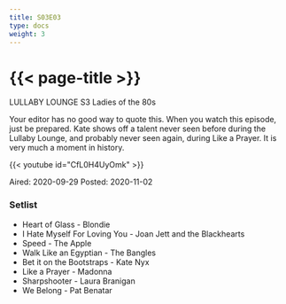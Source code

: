 ```yaml
---
title: S03E03
type: docs
weight: 3
---
```


# {{< page-title >}}

LULLABY LOUNGE S3 Ladies of the 80s

Your editor has no good way to quote this.  When you watch this episode, just be prepared.  Kate shows off a talent never seen before during the Lullaby Lounge, and probably never seen again, during Like a Prayer.  It is very much a moment in history.

{{< youtube id="CfL0H4UyOmk" >}}

Aired: 2020-09-29
Posted: 2020-11-02

### Setlist
* Heart of Glass - Blondie
* I Hate Myself For Loving You - Joan Jett and the Blackhearts
* Speed - The Apple
* Walk Like an Egyptian - The Bangles
* Bet it on the Bootstraps - Kate Nyx
* Like a Prayer - Madonna
* Sharpshooter - Laura Branigan
* We Belong - Pat Benatar
